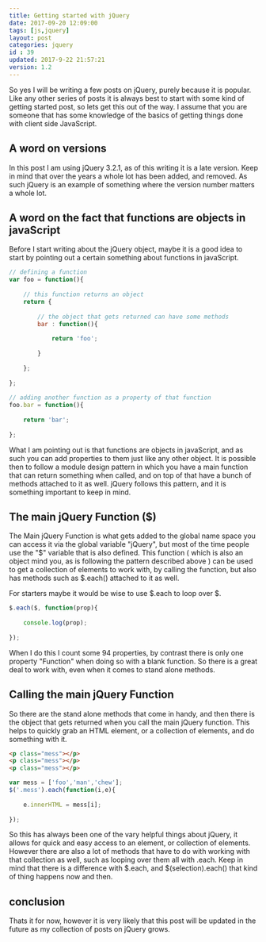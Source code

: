 ```yaml
---
title: Getting started with jQuery
date: 2017-09-20 12:09:00
tags: [js,jquery]
layout: post
categories: jquery
id : 39
updated: 2017-9-22 21:57:21
version: 1.2
---
```


So yes I will be writing a few posts on jQuery, purely because it is popular. Like any other series of posts it is always best to start with some kind of getting started post, so lets get this out of the way. I assume that you are someone that has some knowledge of the basics of getting things done with client side JavaScript.

<!-- more -->

## A word on versions

In this post I am using jQuery 3.2.1, as of this writing it is a late version. Keep in mind that over the years a whole lot has been added, and removed. As such jQuery is an example of something where the version number matters a whole lot.

## A word on the fact that functions are objects in javaScript

Before I start writing about the jQuery object, maybe it is a good idea to start by pointing out a certain something about functions in javaScript.

```js
// defining a function
var foo = function(){
 
    // this function returns an object
    return {
 
        // the object that gets returned can have some methods
        bar : function(){
 
            return 'foo';
 
        }
 
    };
 
};
 
// adding another function as a property of that function
foo.bar = function(){
 
    return 'bar';
 
};
```

What I am pointing out is that functions are objects in javaScript, and as such you can add properties to them just like any other object. It is possible then to follow a module design pattern in which you have a main function that can return something when called, and on top of that have a bunch of methods attached to it as well. jQuery follows this pattern, and it is something important to keep in mind.

## The main jQuery Function ($)

The Main jQuery Function is what gets added to the global name space you can access it via the global variable "jQuery", but most of the time people use the "$" variable that is also defined. This function ( which is also an object mind you, as is following the pattern described above ) can be used to get a collection of elements to work with, by calling the function, but also has methods such as $.each() attached to it as well.

For starters maybe it would be wise to use $.each to loop over $.
```js
$.each($, function(prop){
 
    console.log(prop);
 
});
```
When I do this I count some 94 properties, by contrast there is only one property \"Function\" when doing so with a blank function. So there is a great deal to work with, even when it comes to stand alone methods.

## Calling the main jQuery Function

So there are the stand alone methods that come in handy, and then there is the object that gets returned when you call the main jQuery function. This helps to quickly grab an HTML element, or a collection of elements, and do something with it.

```html
<p class="mess"></p>
<p class="mess"></p>
<p class="mess"></p>
```

```js
var mess = ['foo','man','chew'];
$('.mess').each(function(i,e){
 
    e.innerHTML = mess[i];
 
});
```

So this has always been one of the vary helpful things about jQuery, it allows for quick and easy access to an element, or collection of elements. However there are also a lot of methods that have to do with working with that collection as well, such as looping over them all with .each. Keep in mind that there is a difference with $.each, and $(selection).each() that kind of thing happens now and then.

## conclusion

Thats it for now, however it is very likely that this post will be updated in the future as my collection of posts on jQuery grows.